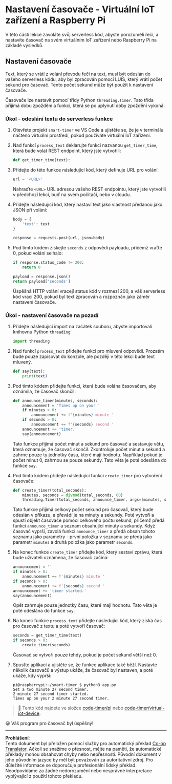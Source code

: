 <!--
CO_OP_TRANSLATOR_METADATA:
{
  "original_hash": "64ad4ddb4de81a18b7252e968f10b404",
  "translation_date": "2025-08-27T21:15:38+00:00",
  "source_file": "6-consumer/lessons/3-spoken-feedback/single-board-computer-set-timer.md",
  "language_code": "cs"
}
-->
# Nastavení časovače - Virtuální IoT zařízení a Raspberry Pi

V této části lekce zavoláte svůj serverless kód, abyste porozuměli řeči, a nastavíte časovač na svém virtuálním IoT zařízení nebo Raspberry Pi na základě výsledků.

## Nastavení časovače

Text, který se vrátí z volání převodu řeči na text, musí být odeslán do vašeho serverless kódu, aby byl zpracován pomocí LUIS, který vrátí počet sekund pro časovač. Tento počet sekund může být použit k nastavení časovače.

Časovače lze nastavit pomocí třídy Python `threading.Timer`. Tato třída přijímá dobu zpoždění a funkci, která se po uplynutí doby zpoždění vykoná.

### Úkol - odeslání textu do serverless funkce

1. Otevřete projekt `smart-timer` ve VS Code a ujistěte se, že je v terminálu načteno virtuální prostředí, pokud používáte virtuální IoT zařízení.

1. Nad funkcí `process_text` deklarujte funkci nazvanou `get_timer_time`, která bude volat REST endpoint, který jste vytvořili:

    ```python
    def get_timer_time(text):
    ```

1. Přidejte do této funkce následující kód, který definuje URL pro volání:

    ```python
    url = '<URL>'
    ```

    Nahraďte `<URL>` URL adresou vašeho REST endpointu, který jste vytvořili v předchozí lekci, buď na svém počítači, nebo v cloudu.

1. Přidejte následující kód, který nastaví text jako vlastnost předanou jako JSON při volání:

    ```python
    body = {
        'text': text
    }
    
    response = requests.post(url, json=body)
    ```

1. Pod tímto kódem získejte `seconds` z odpovědi payloadu, přičemž vraťte 0, pokud volání selhalo:

    ```python
    if response.status_code != 200:
        return 0
    
    payload = response.json()
    return payload['seconds']
    ```

    Úspěšná HTTP volání vracejí status kód v rozmezí 200, a váš serverless kód vrací 200, pokud byl text zpracován a rozpoznán jako záměr nastavení časovače.

### Úkol - nastavení časovače na pozadí

1. Přidejte následující import na začátek souboru, abyste importovali knihovnu Python `threading`:

    ```python
    import threading
    ```

1. Nad funkcí `process_text` přidejte funkci pro mluvení odpovědi. Prozatím bude pouze zapisovat do konzole, ale později v této lekci bude text mluvený.

    ```python
    def say(text):
        print(text)
    ```

1. Pod tímto kódem přidejte funkci, která bude volána časovačem, aby oznámila, že časovač skončil:

    ```python
    def announce_timer(minutes, seconds):
        announcement = 'Times up on your '
        if minutes > 0:
            announcement += f'{minutes} minute '
        if seconds > 0:
            announcement += f'{seconds} second '
        announcement += 'timer.'
        say(announcement)
    ```

    Tato funkce přijímá počet minut a sekund pro časovač a sestavuje větu, která oznamuje, že časovač skončil. Zkontroluje počet minut a sekund a zahrne pouze ty jednotky času, které mají hodnotu. Například pokud je počet minut 0, zahrnou se pouze sekundy. Tato věta je poté odeslána do funkce `say`.

1. Pod tímto kódem přidejte následující funkci `create_timer` pro vytvoření časovače:

    ```python
    def create_timer(total_seconds):
        minutes, seconds = divmod(total_seconds, 60)
        threading.Timer(total_seconds, announce_timer, args=[minutes, seconds]).start()
    ```

    Tato funkce přijímá celkový počet sekund pro časovač, který bude odeslán v příkazu, a převádí je na minuty a sekundy. Poté vytvoří a spustí objekt časovače pomocí celkového počtu sekund, přičemž předá funkci `announce_timer` a seznam obsahující minuty a sekundy. Když časovač vyprší, zavolá funkci `announce_timer` a předá obsah tohoto seznamu jako parametry - první položka v seznamu se předá jako parametr `minutes` a druhá položka jako parametr `seconds`.

1. Na konec funkce `create_timer` přidejte kód, který sestaví zprávu, která bude uživateli oznámena, že časovač začíná:

    ```python
    announcement = ''
    if minutes > 0:
        announcement += f'{minutes} minute '
    if seconds > 0:
        announcement += f'{seconds} second '    
    announcement += 'timer started.'
    say(announcement)
    ```

    Opět zahrnuje pouze jednotky času, které mají hodnotu. Tato věta je poté odeslána do funkce `say`.

1. Na konec funkce `process_text` přidejte následující kód, který získá čas pro časovač z textu a poté vytvoří časovač:

    ```python
    seconds = get_timer_time(text)
    if seconds > 0:
        create_timer(seconds)
    ```

    Časovač se vytvoří pouze tehdy, pokud je počet sekund větší než 0.

1. Spusťte aplikaci a ujistěte se, že funkce aplikace také běží. Nastavte několik časovačů a výstup ukáže, že časovač byl nastaven, a poté ukáže, kdy vyprší:

    ```output
    pi@raspberrypi:~/smart-timer $ python3 app.py 
    Set a two minute 27 second timer.
    2 minute 27 second timer started.
    Times up on your 2 minute 27 second timer.
    ```

> 💁 Tento kód najdete ve složce [code-timer/pi](../../../../../6-consumer/lessons/3-spoken-feedback/code-timer/pi) nebo [code-timer/virtual-iot-device](../../../../../6-consumer/lessons/3-spoken-feedback/code-timer/virtual-iot-device).

😀 Váš program pro časovač byl úspěšný!

---

**Prohlášení**:  
Tento dokument byl přeložen pomocí služby pro automatický překlad [Co-op Translator](https://github.com/Azure/co-op-translator). Ačkoli se snažíme o přesnost, mějte na paměti, že automatické překlady mohou obsahovat chyby nebo nepřesnosti. Původní dokument v jeho původním jazyce by měl být považován za autoritativní zdroj. Pro důležité informace se doporučuje profesionální lidský překlad. Neodpovídáme za žádné nedorozumění nebo nesprávné interpretace vyplývající z použití tohoto překladu.